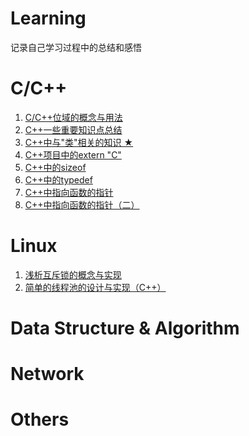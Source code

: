 # Learning
记录自己学习过程中的总结和感悟

# C/C++

1. [C/C++位域的概念与用法](./C++/C位域.md)
2. [C++一些重要知识点总结](./C++/C++知识点总结.md)
3. [C++中与"类"相关的知识 ★](./C++/C++与类有关的注意事项总结.md)
4. [C++项目中的extern "C"](./C++/C++项目中的externC.md)
5. [C++中的sizeof](./C++/C++sizeof()和一道面试题.md)
6. [C++中的typedef](./C++/C++typedef用法小结.md)
7. [C++中指向函数的指针](./C++/C++指向函数的指针.md)
8. [C++中指向函数的指针（二）](./C++/C++指向函数的指针（二）.md)

# Linux

1. [浅析互斥锁的概念与实现](./Linux/互斥锁的实现.md)
2. [简单的线程池的设计与实现（C++）](./Linux/简单线程池的实现C++.md)

# Data Structure & Algorithm



# Network



# Others

